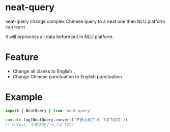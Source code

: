 # neat-query
neat-query change complex Chinese query to a neat one then NLU platform can learn

It will prprocess all data before put in NLU platform.

# Feature
* Change all blanks to English `,`
* Change Chinese punctuation to English punctuation

# Example
```ts
import { NeatQuery } from 'neat-query'

console.log(NeatQuery.convert('不要太晚了 6、7点飞就可'))
// Output: 不要太晚了,6,7点飞就可
```